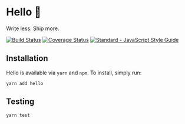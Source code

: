 # Hello 👋

Write less. Ship more.

[![Build Status](https://img.shields.io/travis/hello-framework/hello/master.svg)](https://travis-ci.org/hello-framework/hello)
[![Coverage Status](https://img.shields.io/coveralls/hello-framework/hello.svg)](https://coveralls.io/github/hello-framework/hello)
[![Standard - JavaScript Style Guide](https://img.shields.io/badge/code%20style-standard-brightgreen.svg)](http://standardjs.com/)

## Installation

Hello is available via `yarn` and `npm`.  To install, simply run:

```
yarn add hello
```

## Testing

```
yarn test
```
